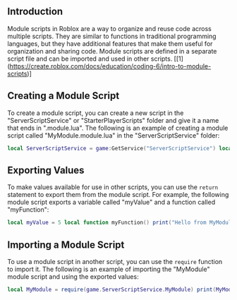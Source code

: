 Introduction
------------

Module scripts in Roblox are a way to organize and reuse code across multiple scripts. They are similar to functions in traditional programming languages, but they have additional features that make them useful for organization and sharing code. Module scripts are defined in a separate script file and can be imported and used in other scripts. \[\[1\](https://create.roblox.com/docs/education/coding-6/intro-to-module-scripts)\]

Creating a Module Script
------------------------

To create a module script, you can create a new script in the "ServerScriptService" or "StarterPlayerScripts" folder and give it a name that ends in ".module.lua". The following is an example of creating a module script called "MyModule.module.lua" in the "ServerScriptService" folder:

```lua
local ServerScriptService = game:GetService("ServerScriptService") local MyModule = Instance.new("ModuleScript") MyModule.Name = "MyModule.module.lua" MyModule.Parent = ServerScriptService
```

Exporting Values
----------------

To make values available for use in other scripts, you can use the `return` statement to export them from the module script. For example, the following module script exports a variable called "myValue" and a function called "myFunction":
```lua
local myValue = 5 local function myFunction() print("Hello from MyModule!") end return myValue, myFunction
```
Importing a Module Script
-------------------------

To use a module script in another script, you can use the `require` function to import it. The following is an example of importing the "MyModule" module script and using the exported values:
```lua
local MyModule = require(game.ServerScriptService.MyModule) print(MyModule.myValue) -- prints 5 MyModule.myFunction() -- prints "Hello from MyModule!"
```
